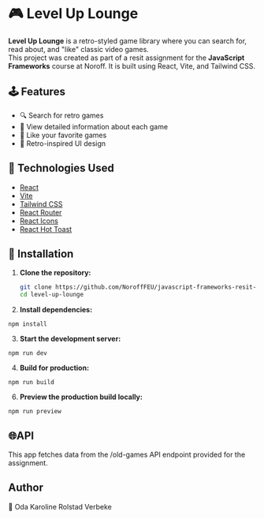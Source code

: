 # 🎮 Level Up Lounge

**Level Up Lounge** is a retro-styled game library where you can search for, read about, and "like" classic video games.  
This project was created as part of a resit assignment for the **JavaScript Frameworks** course at Noroff. It is built using React, Vite, and Tailwind CSS.

## 🕹️ Features

- 🔍 Search for retro games
- 📄 View detailed information about each game
- 💜 Like your favorite games
- 👾 Retro-inspired UI design

## 🚀 Technologies Used

- [React](https://reactjs.org/)
- [Vite](https://vitejs.dev/)
- [Tailwind CSS](https://tailwindcss.com/)
- [React Router](https://reactrouter.com/)
- [React Icons](https://react-icons.github.io/react-icons/)
- [React Hot Toast](https://react-hot-toast.com/)

## 💾 Installation

1. **Clone the repository:**

   ```bash
   git clone https://github.com/NoroffFEU/javascript-frameworks-resit-1-Kittypoda.git
   cd level-up-lounge

2. **Install dependencies:**
   
 `npm install`

3. **Start the development server:**
   
`npm run dev`

4. **Build for production:**
 
 `npm run build`

6. **Preview the production build locally:**
   
 `npm run preview`


## 🌐API

This app fetches data from the /old-games API endpoint provided for the assignment.


## Author
🌷 Oda Karoline Rolstad Verbeke 


